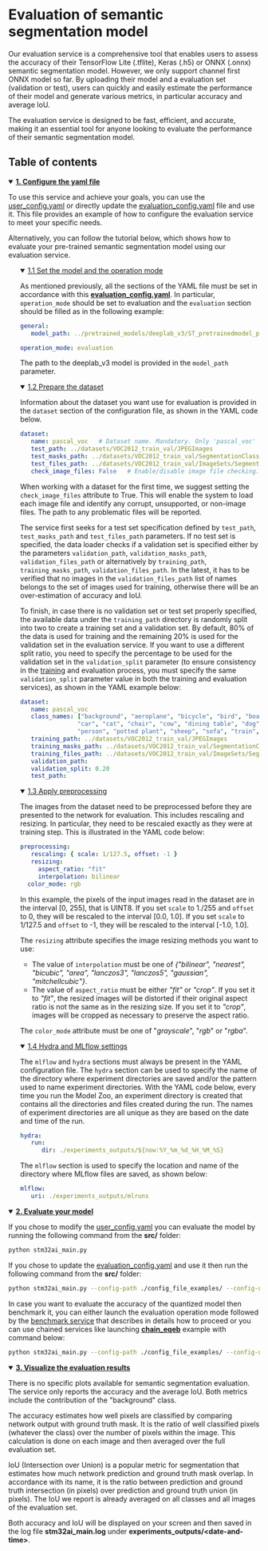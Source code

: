 # Evaluation of semantic segmentation model

Our evaluation service is a comprehensive tool that enables users to assess the accuracy of their TensorFlow Lite (.tflite), Keras (.h5) or ONNX (.onnx) semantic segmentation model. 
However, we only support channel first ONNX model so far.
By uploading their model and a evaluation set (validation or test), users can quickly and easily estimate the performance of their model and generate various metrics, in particular accuracy and average IoU.

The evaluation service is designed to be fast, efficient, and accurate, making it an essential tool for anyone looking to evaluate the performance of their semantic segmentation model.

## <a id="">Table of contents</a>

<details open><summary><a href="#1"><b>1. Configure the yaml file</b></a></summary><a id="1"></a>

To use this service and achieve your goals, you can use the [user_config.yaml](../user_config.yaml) or directly update the [evaluation_config.yaml](../config_file_examples/evaluation_config.yaml) file and use it. This file provides an example of how to configure the evaluation service to meet your specific needs.

Alternatively, you can follow the tutorial below, which shows how to evaluate your pre-trained semantic segmentation model using our evaluation service.

<ul><details open><summary><a href="#1-1">1.1 Set the model and the operation mode</a></summary><a id="1-1"></a>

As mentioned previously, all the sections of the YAML file must be set in accordance with this **[evaluation_config.yaml](../config_file_examples/evaluation_config.yaml)**.
In particular, `operation_mode` should be set to evaluation and the `evaluation` section should be filled as in the following example: 

```yaml
general:
   model_path: ../pretrained_models/deeplab_v3/ST_pretrainedmodel_public_dataset/pascal_voc_coco_2012/deeplab_v3_mobilenetv2_05_16_512_fft/deeplab_v3_mobilenetv2_05_16_512_fft.h5

operation_mode: evaluation
```
The path to the deeplab_v3 model is provided in the `model_path` parameter.

</details></ul>
<ul><details open><summary><a href="#1-2">1.2 Prepare the dataset</a></summary><a id="1-2"></a>

Information about the dataset you want use for evaluation is provided in the `dataset` section of the configuration file, as shown in the YAML code below.

```yaml
dataset:
   name: pascal_voc   # Dataset name. Mandatory. Only 'pascal_voc' is supported for the time being
   test_path: ../datasets/VOC2012_train_val/JPEGImages                              # Path to directory containing the images of the test set.
   test_masks_path: ../datasets/VOC2012_train_val/SegmentationClassAug             # Path to directory containing the masks of the test set
   test_files_path: ../datasets/VOC2012_train_val/ImageSets/Segmentation/val.txt    # Path to file containing the list of images names to be considered in 'test_path' and 'test_mask_path' for test set 
   check_image_files: False   # Enable/disable image file checking.
```

When working with a dataset for the first time, we suggest setting the `check_image_files` attribute to True. This will enable the system to load each image file and identify any corrupt, unsupported, 
or non-image files. The path to any problematic files will be reported.

The service first seeks for a test set specification defined by `test_path`, `test_masks_path` and `test_files_path` parameters. If no test set is specified, the data loader checks if a validation set is 
specified either by the parameters `validation_path`, `validation_masks_path`, `validation_files_path` or alternatively by `training_path`, `training_masks_path`, `validation_files_path`. 
In the latest, it has to be verified that no images in the `validation_files_path` list of names belongs to the set of images used for training, otherwise there will be an over-estimation of accuracy and IoU.

To finish, in case there is no validation set or test set properly specified, the available data under the `training_path` directory is randomly split into two to create a training set and a validation set. 
By default, 80% of the data is used for training and the remaining 20% is used for the validation set in the evaluation service.
If you want to use a different split ratio, you need to specify the percentage to be used for the validation set in the `validation_split` parameter (to ensure consistency in the [training](../training/README.md) and 
evaluation process, you must specify the same `validation_split` parameter value in both the training and evaluation services), as shown in the YAML example below:

```yaml
dataset:
   name: pascal_voc
   class_names: ["background", "aeroplane", "bicycle", "bird", "boat", "bottle", "bus",
                "car", "cat", "chair", "cow", "dining table", "dog", "horse", "motorbike",
                "person", "potted plant", "sheep", "sofa", "train", "tv/monitor"]
   training_path: ../datasets/VOC2012_train_val/JPEGImages                                 # Path to train jpeg images
   training_masks_path: ../datasets/VOC2012_train_val/SegmentationClassAug                 # Path to train masks files
   training_files_path: ../datasets/VOC2012_train_val/ImageSets/Segmentation/trainaug.txt  # Path to file listing the images names for training
   validation_path:
   validation_split: 0.20
   test_path:
```

</details></ul>
<ul><details open><summary><a href="#1-3">1.3 Apply preprocessing</a></summary><a id="1-3"></a>

The images from the dataset need to be preprocessed before they are presented to the network for evaluation.
This includes rescaling and resizing. In particular, they need to be rescaled exactly as they were at training step.
This is illustrated in the YAML code below:

```yaml
preprocessing:
   rescaling: { scale: 1/127.5, offset: -1 }
   resizing: 
     aspect_ratio: "fit"
     interpolation: bilinear
  color_mode: rgb
```

In this example, the pixels of the input images read in the dataset are in the interval [0, 255], that is UINT8. If you set `scale` to 1./255 and `offset` to 0, they will be rescaled to the interval [0.0, 1.0]. 
If you set `scale` to 1/127.5 and `offset` to -1, they will be rescaled to the interval [-1.0, 1.0].

The `resizing` attribute specifies the image resizing methods you want to use:
- The value of `interpolation` must be one of *{"bilinear", "nearest", "bicubic", "area", "lanczos3", "lanczos5", "gaussian", "mitchellcubic"}*.
- The value of `aspect_ratio` must be either *"fit"* or *"crop"*. If you set it to *"fit"*, the resized images will be distorted if their original aspect ratio is not the same as in the resizing size. 
If you set it to *"crop"*, images will be cropped as necessary to preserve the aspect ratio.

The `color_mode` attribute must be one of "*grayscale*", "*rgb*" or "*rgba*".

</details></ul>
<ul><details open><summary><a href="#1-4">1.4 Hydra and MLflow settings</a></summary><a id="1-4"></a>

The `mlflow` and `hydra` sections must always be present in the YAML configuration file. The `hydra` section can be used to specify the name of the directory where experiment directories are saved and/or the pattern used to name experiment directories. With the YAML code below, every time you run the Model Zoo, an experiment directory is created that contains all the directories and files created during the run. The names of experiment directories are all unique as they are based on the date and time of the run.

```yaml
hydra:
   run:
      dir: ./experiments_outputs/${now:%Y_%m_%d_%H_%M_%S}
```

The `mlflow` section is used to specify the location and name of the directory where MLflow files are saved, as shown below:

```yaml
mlflow:
   uri: ./experiments_outputs/mlruns
```

</details></ul>
</details>
<details open><summary><a href="#2"><b>2. Evaluate your model</b></a></summary><a id="2"></a>

If you chose to modify the [user_config.yaml](../user_config.yaml) you can evaluate the model by running the following command from the **src/** folder:

```bash
python stm32ai_main.py 
```
If you chose to update the [evaluation_config.yaml](../config_file_examples/evaluation_config.yaml) and use it then run the following command from the **src/** folder: 

```bash
python stm32ai_main.py --config-path ./config_file_examples/ --config-name evaluation_config.yaml
```
In case you want to evaluate the accuracy of the quantized model then benchmark it, you can either launch the evaluation operation mode followed by the [benchmark service](../benchmarking/README.md) that describes in details how to proceed or you can use chained services like launching **[chain_eqeb](../config_file_examples/chain_eqeb_config.yaml)** example with command below:

```bash
python stm32ai_main.py --config-path ./config_file_examples/ --config-name chain_eqeb_config.yaml
```

</details>
<details open><summary><a href="#3"><b>3. Visualize the evaluation results</b></a></summary><a id="3"></a>

There is no specific plots available for semantic segmentation evaluation. The service only reports the accuracy and the average IoU.
Both metrics include the contribution of the "background" class.

The accuracy estimates how well pixels are classified by comparing network output with ground truth mask. It is the ratio of well classified pixels (whatever the class) over the number of pixels within the image.
This calculation is done on each image and then averaged over the full evaluation set.

IoU (Intersection over Union) is a popular metric for segmentation that estimates how much network prediction and ground truth mask overlap. In accordance with its name,
it is the ratio between prediction and ground truth intersection (in pixels) over prediction and ground truth union (in pixels).
The IoU we report is already averaged on all classes and all images of the evaluation set.

Both accuracy and IoU will be displayed on your screen and then saved in the log file **stm32ai_main.log** under **experiments_outputs/\<date-and-time\>**.

</details>
